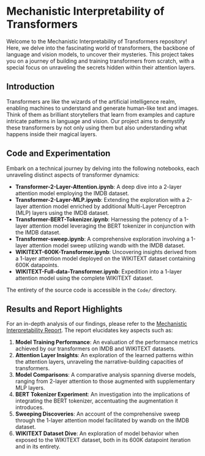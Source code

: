# Mechanistic Interpretability of Transformers

Welcome to the Mechanistic Interpretability of Transformers repository! Here, we delve into the fascinating world of transformers, the backbone of language and vision models, to uncover their mysteries. This project takes you on a journey of building and training transformers from scratch, with a special focus on unraveling the secrets hidden within their attention layers.

## Introduction

Transformers are like the wizards of the artificial intelligence realm, enabling machines to understand and generate human-like text and images. Think of them as brilliant storytellers that learn from examples and capture intricate patterns in language and vision. Our project aims to demystify these transformers by not only using them but also understanding what happens inside their magical layers.

## Code and Experimentation

Embark on a technical journey by delving into the following notebooks, each unraveling distinct aspects of transformer dynamics:

- **Transformer-2-Layer-Attention.ipynb**: A deep dive into a 2-layer attention model employing the IMDB dataset.
- **Transformer-2-Layer-MLP.ipynb**: Extending the exploration with a 2-layer attention model enriched by additional Multi-Layer Perceptron (MLP) layers using the IMDB dataset.
- **Transformer-BERT-Tokenizer.ipynb**: Harnessing the potency of a 1-layer attention model leveraging the BERT tokenizer in conjunction with the IMDB dataset.
- **Transformer-sweep.ipynb**: A comprehensive exploration involving a 1-layer attention model sweep utilizing wandb with the IMDB dataset.
- **WIKITEXT-600K-Transformer.ipynb**: Uncovering insights derived from a 1-layer attention model deployed on the WIKITEXT dataset containing 600K datapoints.
- **WIKITEXT-Full-data-Transformer.ipynb**: Expedition into a 1-layer attention model using the complete WIKITEXT dataset.

The entirety of the source code is accessible in the `Code/` directory.

## Results and Report Highlights

For an in-depth analysis of our findings, please refer to the [Mechanistic Interpretability Report](Documentation/Report.pdf). The report elucidates key aspects such as:

1. **Model Training Performance**: An evaluation of the performance metrics achieved by our transformers on IMDB and WIKITEXT datasets.
2. **Attention Layer Insights**: An exploration of the learned patterns within the attention layers, unraveling the narrative-building capacities of transformers.
3. **Model Comparisons**: A comparative analysis spanning diverse models, ranging from 2-layer attention to those augmented with supplementary MLP layers.
4. **BERT Tokenizer Experiment**: An investigation into the implications of integrating the BERT tokenizer, accentuating the augmentation it introduces.
5. **Sweeping Discoveries**: An account of the comprehensive sweep through the 1-layer attention model facilitated by wandb on the IMDB dataset.
6. **WIKITEXT Dataset Dive**: An exploration of model behavior when exposed to the WIKITEXT dataset, both in its 600K datapoint iteration and in its entirety.

